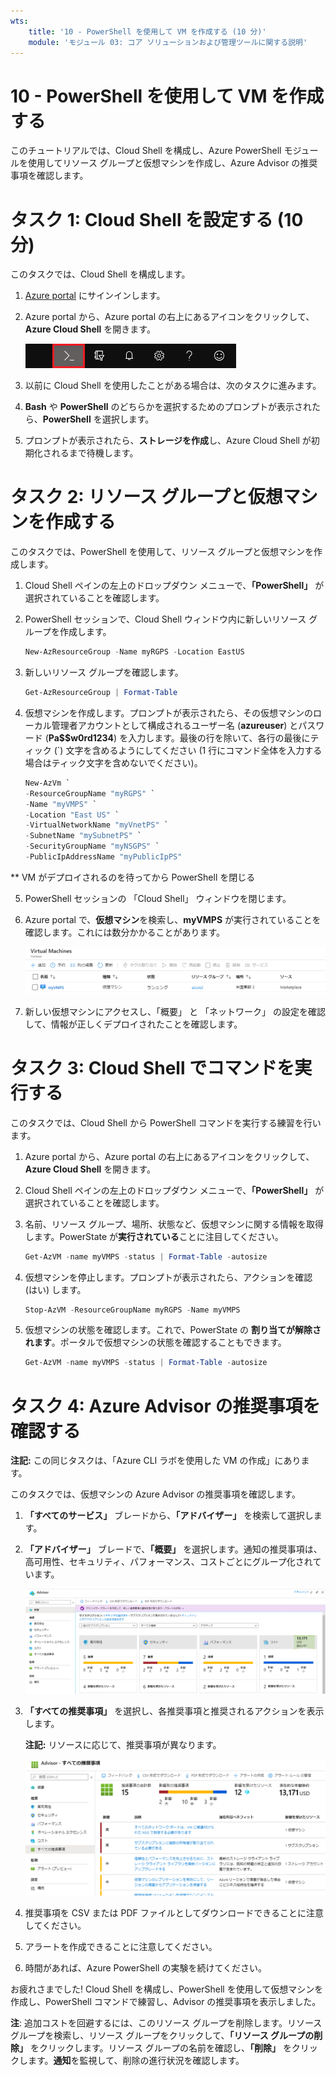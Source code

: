 ```yaml
---
wts:
    title: '10 - PowerShell を使用して VM を作成する (10 分)'
    module: 'モジュール 03: コア ソリューションおよび管理ツールに関する説明'
---
```

# 10 - PowerShell を使用して VM を作成する

このチュートリアルでは、Cloud Shell を構成し、Azure PowerShell モジュールを使用してリソース グループと仮想マシンを作成し、Azure Advisor の推奨事項を確認します。 

# タスク 1: Cloud Shell を設定する (10 分)

このタスクでは、Cloud Shell を構成します。 

1. [Azure portal](https://portal.azure.com) にサインインします。

2. Azure portal から、Azure portal の右上にあるアイコンをクリックして、**Azure Cloud Shell** を開きます。

    ![Azure Portal Azure Cloud Shell アイコンのスクリーンショット。](../images/1002.png)

3. 以前に Cloud Shell を使用したことがある場合は、次のタスクに進みます。 

4. **Bash** や **PowerShell** のどちらかを選択するためのプロンプトが表示されたら、**PowerShell** を選択します。

5. プロンプトが表示されたら、**ストレージを作成**し、Azure Cloud Shell が初期化されるまで待機します。 

# タスク 2: リソース グループと仮想マシンを作成する

このタスクでは、PowerShell を使用して、リソース グループと仮想マシンを作成します。  

1. Cloud Shell ペインの左上のドロップダウン メニューで、**「PowerShell」** が選択されていることを確認します。

2. PowerShell セッションで、Cloud Shell ウィンドウ内に新しいリソース グループを作成します。 

    ```PowerShell
    New-AzResourceGroup -Name myRGPS -Location EastUS
    ```

3. 新しいリソース グループを確認します。 

    ```PowerShell
    Get-AzResourceGroup | Format-Table
    ```

4. 仮想マシンを作成します。プロンプトが表示されたら、その仮想マシンのローカル管理者アカウントとして構成されるユーザー名 (**azureuser**) とパスワード (**Pa$$w0rd1234**) を入力します。最後の行を除いて、各行の最後にティック (`) 文字を含めるようにしてください (1 行にコマンド全体を入力する場合はティック文字を含めないでください)。

    ```PowerShell
    New-AzVm `
    -ResourceGroupName "myRGPS" `
    -Name "myVMPS" `
    -Location "East US" `
    -VirtualNetworkName "myVnetPS" `
    -SubnetName "mySubnetPS" `
    -SecurityGroupName "myNSGPS" `
    -PublicIpAddressName "myPublicIpPS"
    ```
** VM がデプロイされるのを待ってから PowerShell を閉じる

5. PowerShell セッションの 「Cloud Shell」 ウィンドウを閉じます。

6. Azure portal で、**仮想マシン**を検索し、**myVMPS** が実行されていることを確認します。これには数分かかることがあります。

    ![myVMPS が実行中の状態の仮想マシン ページのスクリーンショット。](../images/1001.png)

7. 新しい仮想マシンにアクセスし、「概要」 と 「ネットワーク」 の設定を確認して、情報が正しくデプロイされたことを確認します。 

# タスク 3: Cloud Shell でコマンドを実行する

このタスクでは、Cloud Shell から PowerShell コマンドを実行する練習を行います。 

1. Azure portal から、Azure portal の右上にあるアイコンをクリックして、**Azure Cloud Shell** を開きます。

2. Cloud Shell ペインの左上のドロップダウン メニューで、**「PowerShell」** が選択されていることを確認します。

3. 名前、リソース グループ、場所、状態など、仮想マシンに関する情報を取得します。PowerState が**実行されている**ことに注目してください。

    ```PowerShell
    Get-AzVM -name myVMPS -status | Format-Table -autosize
    ```

4. 仮想マシンを停止します。プロンプトが表示されたら、アクションを確認 (はい) します。 

    ```PowerShell
    Stop-AzVM -ResourceGroupName myRGPS -Name myVMPS
    ```

5. 仮想マシンの状態を確認します。これで、PowerState の **割り当てが解除されます**。ポータルで仮想マシンの状態を確認することもできます。 

    ```PowerShell
    Get-AzVM -name myVMPS -status | Format-Table -autosize
    ```

# タスク 4: Azure Advisor の推奨事項を確認する

**注記:** この同じタスクは、「Azure CLI ラボを使用した VM の作成」にあります。 

このタスクでは、仮想マシンの Azure Advisor の推奨事項を確認します。 

1. **「すべてのサービス」** ブレードから、**「アドバイザー」** を検索して選択します。 

2. **「アドバイザー」** ブレードで、**「概要」** を選択します。通知の推奨事項は、高可用性、セキュリティ、パフォーマンス、コストごとにグループ化されています。 

    ![アドバイザーの概要ページのスクリーンショット。](../images/1003.png)

3. **「すべての推奨事項」** を選択し、各推奨事項と推奨されるアクションを表示します。 

    **注記:** リソースに応じて、推奨事項が異なります。 

    ![「アドバイザーすべての推奨事項」 ページのスクリーンショット。](../images/1004.png)

4. 推奨事項を CSV または PDF ファイルとしてダウンロードできることに注意してください。 

5. アラートを作成できることに注意してください。 

6. 時間があれば、Azure PowerShell の実験を続けてください。 

お疲れさまでした! Cloud Shell を構成し、PowerShell を使用して仮想マシンを作成し、PowerShell コマンドで練習し、Advisor の推奨事項を表示しました。

**注**: 追加コストを回避するには、このリソース グループを削除します。リソース グループを検索し、リソース グループをクリックして、**「リソース グループの削除」** をクリックします。リソース グループの名前を確認し、**「削除」** をクリックします。**通知**を監視して、削除の進行状況を確認します。
